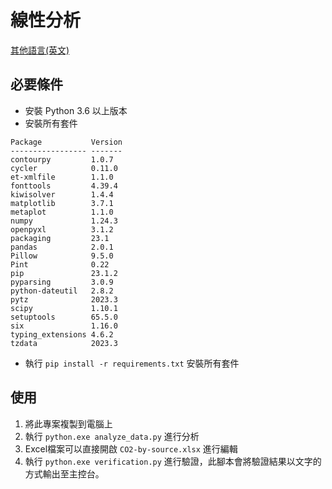 # 線性分析

[其他語言(英文)](README.md)

## 必要條件
- 安裝 Python 3.6 以上版本
- 安裝所有套件
```
Package           Version
----------------- -------
contourpy         1.0.7
cycler            0.11.0
et-xmlfile        1.1.0
fonttools         4.39.4
kiwisolver        1.4.4
matplotlib        3.7.1
metaplot          1.1.0
numpy             1.24.3
openpyxl          3.1.2
packaging         23.1
pandas            2.0.1
Pillow            9.5.0
Pint              0.22
pip               23.1.2
pyparsing         3.0.9
python-dateutil   2.8.2
pytz              2023.3
scipy             1.10.1
setuptools        65.5.0
six               1.16.0
typing_extensions 4.6.2
tzdata            2023.3
```
- 執行 `pip install -r requirements.txt` 安裝所有套件


## 使用
1. 將此專案複製到電腦上
1. 執行 `python.exe analyze_data.py` 進行分析
1. Excel檔案可以直接開啟 `CO2-by-source.xlsx` 進行編輯
1. 執行 `python.exe verification.py` 進行驗證，此腳本會將驗證結果以文字的方式輸出至主控台。